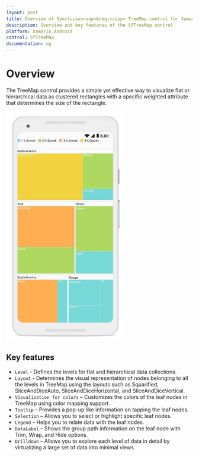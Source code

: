 ```yaml
---
layout: post
title: Overview of Syncfusion<sup>&reg;</sup> TreeMap control for Xamarin.Android
description: Overview and key features of the SfTreeMap control
platform: Xamarin.Android
control: SfTreeMap
documentation: ug
---
```


# Overview

The TreeMap control provides a simple yet effective way to visualize flat or hierarchical data as clustered rectangles with a specific weighted attribute that determines the size of the rectangle.

![GettingStartedOutput](Getting-Started_images/GettingStarted.png)

## Key features

* `Level` - Defines the levels for flat and hierarchical data collections.
* `Layout` - Determines the visual representation of nodes belonging to all the levels in TreeMap using the layouts such as Squarified, SliceAndDiceAuto, SliceAndDiceHorizontal, and SliceAndDiceVertical.
* `Visualization for colors` – Customizes the colors of the leaf nodes in TreeMap using color mapping support.
* `Tooltip` – Provides a pop-up like information on tapping the leaf nodes.
* `Selection` – Allows you to select or highlight specific leaf nodes.
* `Legend` – Helps you to relate data with the leaf nodes.
* `DataLabel` – Shows the group path information on the leaf node with Trim, Wrap, and Hide options.
* `Drilldown` – Allows you to explore each level of data in detail by virtualizing a large set of data into minimal views.
